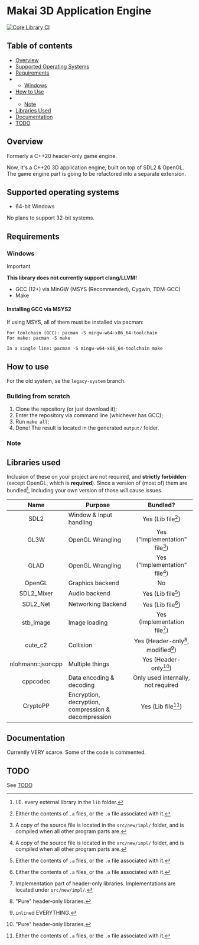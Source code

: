 # Makai 3D Application Engine

[![Core Library CI](https://github.com/LasagnaCake/MakaiLib/actions/workflows/core-lib.yml/badge.svg)](https://github.com/LasagnaCake/MakaiLib/actions/workflows/core-lib.yml)

## Table of contents

- [Overview](#Overview)
- [Supported Operating Systems](#Supported-Operating-Systems)
- [Requirements](#Requirements)
- - [Windows](#Windows)
- [How to Use](#How-to-Use)
- - [Note](#Note)
- [Libraries Used](#Libraries-Used)
- [Documentation](#Documentation)
- [TODO](#TODO)

## Overview

Formerly a C++20 header-only game engine.

Now, it's a C++20 3D application engine, built on top of SDL2 & OpenGL.
The game engine part is going to be refactored into a separate extension.

## Supported operating systems

- 64-bit Windows

No plans to support 32-bit systems.

## Requirements

### Windows

> [!important]
> **This library does not currently support clang/LLVM!**

- GCC (12+) via MinGW (MSYS (Recommended), Cygwin, TDM-GCC) 
- Make

#### Installing GCC via MSYS2

If using MSYS, all of them must be installed via pacman:

```
For toolchain (GCC): pacman -S mingw-w64-x86_64-toolchain
For make: pacman -S make

In a single line: pacman -S mingw-w64-x86_64-toolchain make
```

## How to use

For the old system, se the `legacy-system` branch.

### Building from scratch

1. Clone the repository (or just download it);
2. Enter the repository via command line (whichever has GCC);
3. Run `make all`;
4. Done! The result is located in the generated `output/` folder.

### Note

## Libraries used

Inclusion of these on your project are not required, and **strictly forbidden** (except OpenGL, which is **required**).
Since a version of (most of) them are bundled[^1], including your own version of those *will* cause issues.

| Name       | Purpose                                             | Bundled? |
|:----------:|-----------------------------------------------------|:-:|
| SDL2       | Window & Input handling                             | Yes (Lib file[^3]) |
| GL3W | OpenGL Wrangling | Yes ("Implementation" file[^6]) |
| GLAD | OpenGL Wrangling | Yes ("Implementation" file[^6]) |
| OpenGL     | Graphics backend                                    | No |
| SDL2_Mixer | Audio backend                                       | Yes (Lib file[^3]) |
| SDL2_Net   | Networking Backend                                  | Yes (Lib file[^3]) |
| stb_image  | Image loading                                       | Yes (Implementation file[^2]) |
| cute_c2    | Collision                                           | Yes (Header-only[^4], modified[^5]) |
| nlohmann::jsoncpp   | Multiple things                                     | Yes (Header-only[^4]) |
| cppcodec   | Data encoding & decoding                            | Only used internally, not required |
| CryptoPP   | Encryption, decryption, compression & decompression | Yes (Lib file[^3]) |

## Documentation

Currently VERY scarce. Some of the code is commented.

## TODO

See [TODO](docs/changes/TODO.md)

[^1]: I.E. every external library in the `lib` folder.

[^2]: Implementation part of header-only libraries. Implementations are located under `src/new/impl/`. 

[^3]: Either the contents of `.a` files, or the `.o` file associated with it.

[^4]: "Pure" header-only libraries.

[^5]: `inline`d EVERYTHING.

[^6]: A copy of the source file is located in the `src/new/impl/` folder, and is compiled when all other program parts are.
